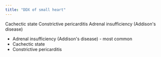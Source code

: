 ```yaml
---
title: "DDX of small heart"
---
```

Cachectic state
Constrictive pericarditis
Adrenal insufficiency (Addison's disease)

- Adrenal insufficiency (Addison's disease) - most common
- Cachectic state
- Constrictive pericarditis

